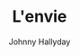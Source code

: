 ---
layout: post
title: L'envie
author: Johnny Hallyday
language: "Français"
image:
  artist: johnny-hallyday.png
---